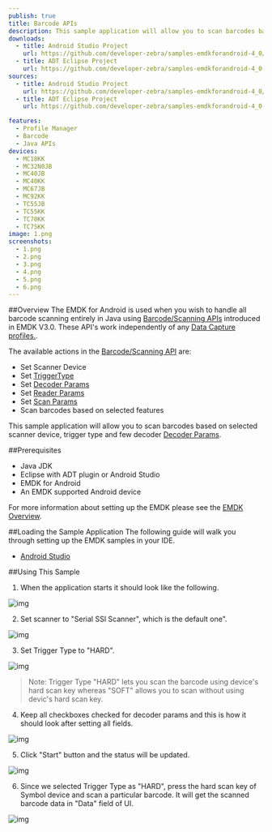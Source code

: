 ```yaml
---
publish: true
title: Barcode APIs
description: This sample application will allow you to scan barcodes based on selected scanner device, trigger type and a few decoder Decoder Params.
downloads:
  - title: Android Studio Project
    url: https://github.com/developer-zebra/samples-emdkforandroid-4_0/archive/BarcodeSample1.zip    
  - title: ADT Eclipse Project
    url: https://github.com/developer-zebra/samples-emdkforandroid-4_0-ADT/archive/BarcodeSample1.zip       
sources:
  - title: Android Studio Project
    url: https://github.com/developer-zebra/samples-emdkforandroid-4_0/tree/BarcodeSample1
  - title: ADT Eclipse Project
    url: https://github.com/developer-zebra/samples-emdkforandroid-4_0-ADT/tree/BarcodeSample1

features: 
  - Profile Manager
  - Barcode
  - Java APIs
devices: 
  - MC18KK
  - MC32N0JB
  - MC40JB
  - MC40KK
  - MC67JB
  - MC92KK
  - TC55JB
  - TC55KK
  - TC70KK
  - TC75KK
image: 1.png
screenshots: 
  - 1.png
  - 2.png
  - 3.png
  - 4.png
  - 5.png
  - 6.png
---
```


##Overview
The EMDK for Android is used when you wish to handle all barcode scanning entirely in Java using [Barcode/Scanning APIs](/emdk-for-android/4-0/api) introduced in EMDK V3.0. These API's work independently of any [Data Capture profiles.](/emdk-for-android/4-0/guide/profiles/profilebarcode).  

The available actions in the [Barcode/Scanning API](/emdk-for-android/4-0/api) are:
  
* Set Scanner Device  
* Set [TriggerType](/emdk-for-android/4-0/api/Scanner)
* Set [Decoder Params](/emdk-for-android/4-0/api/ScannerConfig-DecoderParams)
* Set [Reader Params](/emdk-for-android/4-0/api/ScannerConfig-ReaderParams)
* Set [Scan Params](/emdk-for-android/4-0/api/ScannerConfig-ScanParams)
* Scan barcodes based on selected features   

This sample application will allow you to scan barcodes based on selected scanner device, trigger type and few decoder [Decoder Params](/emdk-for-android/4-0/api/ScannerConfig-DecoderParams).

##Prerequisites
- Java JDK 
- Eclipse with ADT plugin or  Android Studio
- EMDK for Android  
- An EMDK supported Android device

For more information about setting up the EMDK please see the [EMDK Overview](/emdk-for-android/4-0/guide/about).

##Loading the Sample Application
The following guide will walk you through setting up the EMDK samples in your IDE.

* [Android Studio](/emdk-for-android/4-0/guide/sample/emdksamples_androidstudio)

##Using This Sample
1. When the application starts it should look like the following.
  
  ![img](barcode_1.png)
  
2. Set scanner to "Serial SSI Scanner", which is the default one". 

  ![img](/img/samples/barcode_2.png)

3. Set Trigger Type to "HARD".

  ![img](barcode_3.png)

  > Note: Trigger Type "HARD" lets you scan the barcode using device's hard scan key whereas "SOFT" allows you to scan without using devic's hard scan key.

4. Keep all checkboxes checked for decoder params and this is how it should look after setting all fields.
    
  ![img](barcode_4.png)    

5. Click "Start" button and the status will be updated.

  ![img](/img/samples/barcode_5.png) 
 
6. Since we selected Trigger Type as "HARD", press the hard scan key of Symbol device and scan a particular barcode. It will get the scanned barcode data in "Data" field of UI.
   
  ![img](barcode_6.png)  
  

